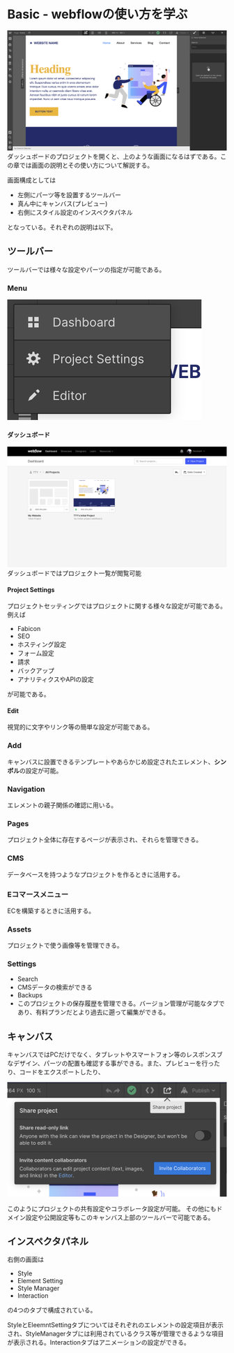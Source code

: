 # Basic - webflowの使い方を学ぶ
![Project](./img/project.png)
ダッシュボードのプロジェクトを開くと、上のような画面になるはずである。この章では画面の説明とその使い方について解説する。

画面構成としては

- 左側にパーツ等を設置するツールバー
- 真ん中にキャンバス(プレビュー)
- 右側にスタイル設定のインスペクタパネル

となっている。それぞれの説明は以下。

## ツールバー
ツールバーでは様々な設定やパーツの指定が可能である。
### Menu
![menu](./img/toolbar-menu.png)
#### ダッシュボード
![dashboard](./img/dashboard.png)
ダッシュボードではプロジェクト一覧が閲覧可能
#### Project Settings
プロジェクトセッティングではプロジェクトに関する様々な設定が可能である。例えば

- Fabicon
- SEO
- ホスティング設定
- フォーム設定
- 請求
- バックアップ
- アナリティクスやAPIの設定

が可能である。
#### Edit
視覚的に文字やリンク等の簡単な設定が可能である。

### Add
キャンバスに設置できるテンプレートやあらかじめ設定されたエレメント、**シンボル**の設定が可能。

### Navigation
エレメントの親子関係の確認に用いる。

### Pages
プロジェクト全体に存在するページが表示され、それらを管理できる。

### CMS
データベースを持つようなプロジェクトを作るときに活用する。

### Eコマースメニュー
ECを構築するときに活用する。

### Assets
プロジェクトで使う画像等を管理できる。

### Settings
- Search
 - CMSデータの検索ができる
- Backups
 - このプロジェクトの保存履歴を管理できる。バージョン管理が可能なタブであり、有料プランだとより過去に遡って編集ができる。

## キャンバス
キャンバスではPCだけでなく、タブレットやスマートフォン等のレスポンスブなデザイン、パーツの配置も確認する事ができる。また、プレビューを行ったり、コードをエクスポートしたり、

![Share](./img/share-project.png)

このようにプロジェクトの共有設定やコラボレータ設定が可能。
その他にもドメイン設定や公開設定等もこのキャンバス上部のツールバーで可能である。

## インスペクタパネル
右側の画面は

- Style
- Element Setting
- Style Manager
- Interaction

の4つのタブで構成されている。

StyleとEleemntSettingタブについてはそれぞれのエレメントの設定項目が表示され、StyleManagerタブには利用されているクラス等が管理できるような項目が表示される。Interactionタブはアニメーションの設定ができる。